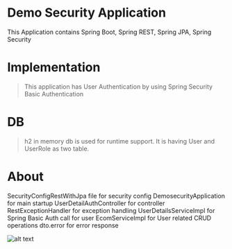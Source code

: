 # Demo Security Application
This Application contains Spring Boot, Spring REST, Spring JPA, Spring Security

# Implementation
> This application has User Authentication by using Spring Security Basic Authentication

# DB
> h2 in memory db is used for runtime support. It is having User and UserRole as two table.

# About
SecurityConfigRestWithJpa file for security config
DemosecurityApplication for main startup
UserDetailAuthController for controller
RestExceptionHandler for exception handling
UserDetailsServiceImpl for Spring Basic Auth call for user
EcomServiceImpl for User related CRUD operations
dto.error for error response 

![alt text](https://github.com/[username]/[reponame]/blob/[branch]/image.jpg?raw=true)


